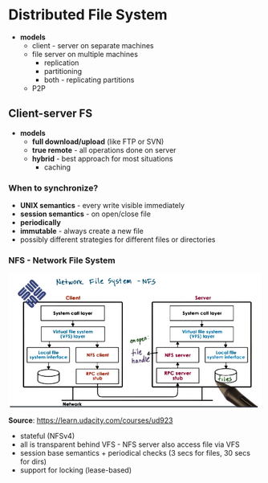 # Distributed File System
- **models**
    - client - server on separate machines
    - file server on multiple machines
        - replication
        - partitioning
        - both - replicating partitions
    - P2P

## Client-server FS
- **models**
    - **full download/upload** (like FTP or SVN)
    - **true remote** - all operations done on server
    - **hybrid** - best approach for most situations
        - caching

### When to synchronize?
- **UNIX semantics** - every write visible immediately
- **session semantics** - on open/close file
- **periodically**
- **immutable** - always create a new file
- possibly different strategies for different files or directories

### NFS - Network File System
![](_img/nfs.png)

**Source**: https://learn.udacity.com/courses/ud923

- stateful (NFSv4)
- all is transparent behind VFS - NFS server also access file via VFS
- session base semantics + periodical checks (3 secs for files, 30 secs for dirs)
- support for locking (lease-based)